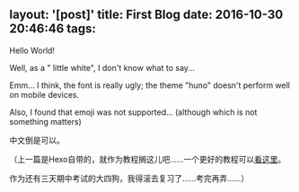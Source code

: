 layout: '[post]'
title: First Blog
date: 2016-10-30 20:46:46
tags:
---
Hello World! 

Well, as a " little white", I don't know what to say... 

Emm... I think, the font is really ugly; the theme "huno" doesn't perform well on mobile devices. 

Also, I found that emoji was not supported... (although which is not something matters)

中文倒是可以。

（上一篇是Hexo自带的，就作为教程搁这儿吧……一个更好的教程可以[看这里](http://www.tuicool.com/articles/AfQnQjy/)。

作为还有三天期中考试的大四狗，我得滚去复习了……考完再弄……）